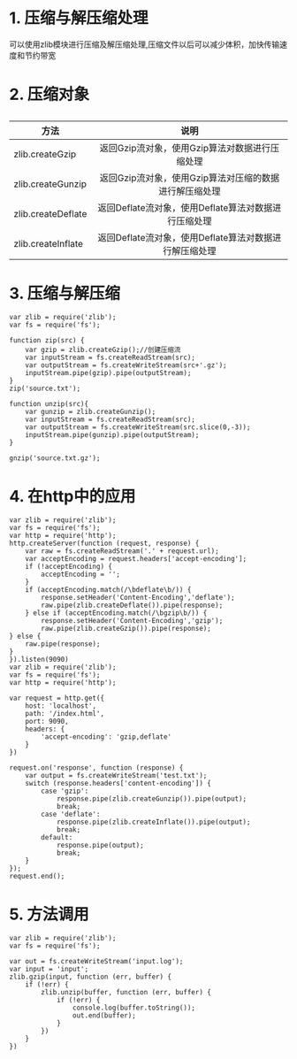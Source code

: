# 1. 压缩与解压缩处理
可以使用zlib模块进行压缩及解压缩处理,压缩文件以后可以减少体积，加快传输速度和节约带宽 
# 2. 压缩对象
##
|方法|说明|
|--------|:-------:|
|zlib.createGzip	|返回Gzip流对象，使用Gzip算法对数据进行压缩处理
zlib.createGunzip|	返回Gzip流对象，使用Gzip算法对压缩的数据进行解压缩处理
zlib.createDeflate|	返回Deflate流对象，使用Deflate算法对数据进行压缩处理
zlib.createInflate	|返回Deflate流对象，使用Deflate算法对数据进行解压缩处理|

# 3. 压缩与解压缩
    var zlib = require('zlib');
    var fs = require('fs');

    function zip(src) {
        var gzip = zlib.createGzip();//创建压缩流
        var inputStream = fs.createReadStream(src);
        var outputStream = fs.createWriteStream(src+'.gz');
        inputStream.pipe(gzip).pipe(outputStream);
    }
    zip('source.txt');

    function unzip(src){
        var gunzip = zlib.createGunzip();
        var inputStream = fs.createReadStream(src);
        var outputStream = fs.createWriteStream(src.slice(0,-3));
        inputStream.pipe(gunzip).pipe(outputStream);
    }

    gnzip('source.txt.gz');

# 4. 在http中的应用
    var zlib = require('zlib');
    var fs = require('fs');
    var http = require('http');
    http.createServer(function (request, response) {
        var raw = fs.createReadStream('.' + request.url);
        var acceptEncoding = request.headers['accept-encoding'];
        if (!acceptEncoding) {
            acceptEncoding = '';
        }
        if (acceptEncoding.match(/\bdeflate\b/)) {
            response.setHeader('Content-Encoding','deflate');
            raw.pipe(zlib.createDeflate()).pipe(response);
        } else if (acceptEncoding.match(/\bgzip\b/)) {
            response.setHeader('Content-Encoding','gzip');
            raw.pipe(zlib.createGzip()).pipe(response);
    } else {
        raw.pipe(response);
    }
    }).listen(9090)
    var zlib = require('zlib');
    var fs = require('fs');
    var http = require('http');

    var request = http.get({
        host: 'localhost',
        path: '/index.html',
        port: 9090,
        headers: {
            'accept-encoding': 'gzip,deflate'
        }
    })

    request.on('response', function (response) {
        var output = fs.createWriteStream('test.txt');
        switch (response.headers['content-encoding']) {
            case 'gzip':
                response.pipe(zlib.createGunzip()).pipe(output);
                break;
            case 'deflate':
                response.pipe(zlib.createInflate()).pipe(output);
                break;
            default:
                response.pipe(output);
                break;
        }
    });
    request.end();

# 5. 方法调用
    var zlib = require('zlib');
    var fs = require('fs');

    var out = fs.createWriteStream('input.log');
    var input = 'input';
    zlib.gzip(input, function (err, buffer) {
        if (!err) {
            zlib.unzip(buffer, function (err, buffer) {
                if (!err) {
                    console.log(buffer.toString());
                    out.end(buffer);
                }
            })
        }
    })
